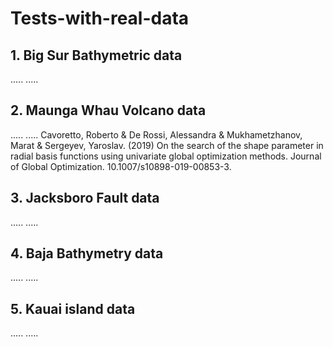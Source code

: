 # Tests-with-real-data

## 1. Big Sur Bathymetric data
.....
.....

## 2. Maunga Whau Volcano data
.....
.....
Cavoretto, Roberto & De Rossi, Alessandra & Mukhametzhanov, Marat & Sergeyev, Yaroslav. (2019) On the search of the shape parameter in radial basis functions using univariate global optimization methods. Journal of Global Optimization. 10.1007/s10898-019-00853-3. 

## 3. Jacksboro Fault data
.....
.....

## 4. Baja Bathymetry data
.....
.....

## 5. Kauai island data
.....
.....

